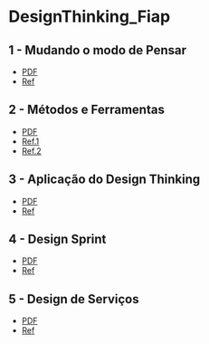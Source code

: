# DesignThinking_Fiap

## 1 - Mudando o modo de Pensar
- [PDF](https://github.com/Darklabel91/DesignThinking_Fiap/blob/main/PDF/MBA%20GTI%20-%20Design%20Thinking%20-%20Cap%201%20-Mudando%20o%20modo%20de%20Pensar_RevFinal.pdf)
- [Ref](https://github.com/Darklabel91/DesignThinking_Fiap/blob/main/Ref/1.png)

## 2 - Métodos e Ferramentas
- [PDF](https://github.com/Darklabel91/DesignThinking_Fiap/blob/main/PDF/MBA%20GTI%20-%20Design%20Thinking%20-%20Cap%202%20-%20Metodos%20e%20Ferramentas_RevFinal_20210511_1345.pdf)
- [Ref.1](https://github.com/Darklabel91/DesignThinking_Fiap/blob/main/Ref/2.png)
- [Ref.2](https://github.com/Darklabel91/DesignThinking_Fiap/blob/main/Ref/2.1.png)

## 3 - Aplicação do Design Thinking
- [PDF](https://github.com/Darklabel91/DesignThinking_Fiap/blob/main/PDF/MBA%20GTI%20-%20Design%20Thinking%20-%20Cap%203%20-%20Aplicacao%20do%20Design%20Thinking_RevFinal.pdf)
- [Ref](https://github.com/Darklabel91/DesignThinking_Fiap/blob/main/Ref/3.png)

## 4 - Design Sprint
- [PDF](https://github.com/Darklabel91/DesignThinking_Fiap/blob/main/PDF/MBA%20GTI%20-%20Design%20Thinking%20-%20Cap%204%20-%20Design%20Sprint_RevFinal.pdf)
- [Ref]()

## 5 - Design de Serviços
- [PDF](https://github.com/Darklabel91/DesignThinking_Fiap/blob/main/PDF/MBA%20GTI%20-%20Design%20Thinking%20-%20Cap%205%20-%20Design%20de%20Servicos_RevFinal.pdf)
- [Ref]()
